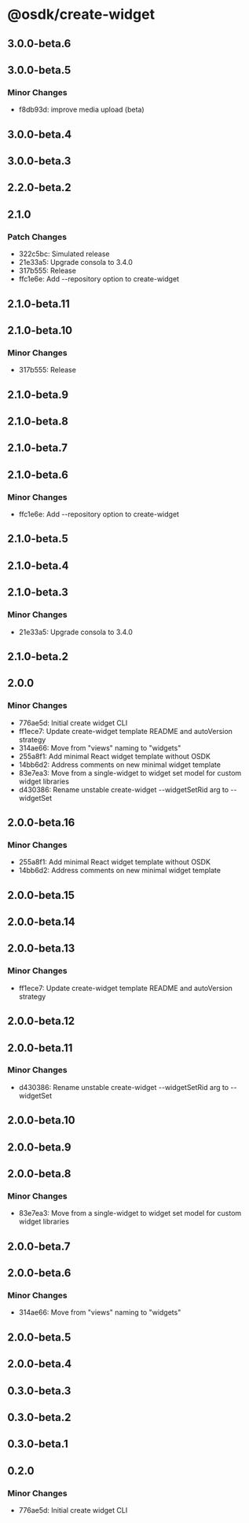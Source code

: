 # @osdk/create-widget

## 3.0.0-beta.6

## 3.0.0-beta.5

### Minor Changes

- f8db93d: improve media upload (beta)

## 3.0.0-beta.4

## 3.0.0-beta.3

## 2.2.0-beta.2

## 2.1.0

### Patch Changes

-   322c5bc: Simulated release
-   21e33a5: Upgrade consola to 3.4.0
-   317b555: Release
-   ffc1e6e: Add --repository option to create-widget

## 2.1.0-beta.11

## 2.1.0-beta.10

### Minor Changes

- 317b555: Release

## 2.1.0-beta.9

## 2.1.0-beta.8

## 2.1.0-beta.7

## 2.1.0-beta.6

### Minor Changes

- ffc1e6e: Add --repository option to create-widget

## 2.1.0-beta.5

## 2.1.0-beta.4

## 2.1.0-beta.3

### Minor Changes

- 21e33a5: Upgrade consola to 3.4.0

## 2.1.0-beta.2

## 2.0.0

### Minor Changes

- 776ae5d: Initial create widget CLI
- ff1ece7: Update create-widget template README and autoVersion strategy
- 314ae66: Move from "views" naming to "widgets"
- 255a8f1: Add minimal React widget template without OSDK
- 14bb6d2: Address comments on new minimal widget template
- 83e7ea3: Move from a single-widget to widget set model for custom widget libraries
- d430386: Rename unstable create-widget --widgetSetRid arg to --widgetSet

## 2.0.0-beta.16

### Minor Changes

- 255a8f1: Add minimal React widget template without OSDK
- 14bb6d2: Address comments on new minimal widget template

## 2.0.0-beta.15

## 2.0.0-beta.14

## 2.0.0-beta.13

### Minor Changes

- ff1ece7: Update create-widget template README and autoVersion strategy

## 2.0.0-beta.12

## 2.0.0-beta.11

### Minor Changes

- d430386: Rename unstable create-widget --widgetSetRid arg to --widgetSet

## 2.0.0-beta.10

## 2.0.0-beta.9

## 2.0.0-beta.8

### Minor Changes

- 83e7ea3: Move from a single-widget to widget set model for custom widget libraries

## 2.0.0-beta.7

## 2.0.0-beta.6

### Minor Changes

- 314ae66: Move from "views" naming to "widgets"

## 2.0.0-beta.5

## 2.0.0-beta.4

## 0.3.0-beta.3

## 0.3.0-beta.2

## 0.3.0-beta.1

## 0.2.0

### Minor Changes

- 776ae5d: Initial create widget CLI

